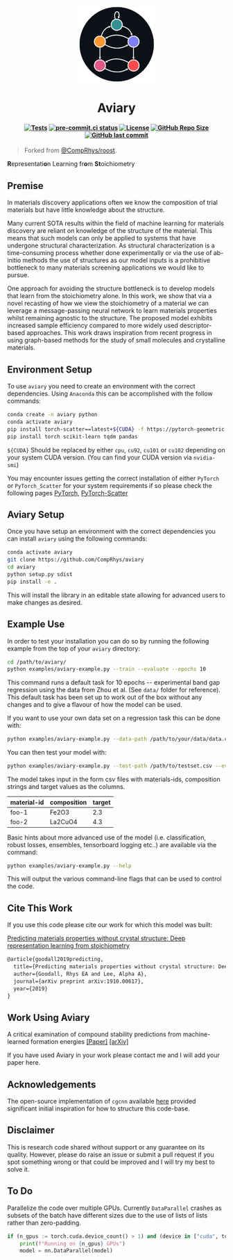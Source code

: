 <p align="center">
 <img src=".github/aviary.svg" alt="Aviary" height=175>
</p>

<h1 align="center">Aviary</h1>

<h4 align="center">

[![Tests](https://github.com/janosh/aviary/workflows/Tests/badge.svg)](https://github.com/janosh/aviary/actions)
[![pre-commit.ci status](https://results.pre-commit.ci/badge/github/janosh/aviary/master.svg)](https://results.pre-commit.ci/latest/github/janosh/aviary/master)
[![License](https://img.shields.io/github/license/janosh/aviary?label=License)](/license)
[![GitHub Repo Size](https://img.shields.io/github/repo-size/janosh/aviary?label=Repo+Size)](https://github.com/janosh/aviary/graphs/contributors)
[![GitHub last commit](https://img.shields.io/github/last-commit/janosh/aviary?label=Last+Commit)](https://github.com/janosh/aviary/commits)

</h4>

> Forked from [@CompRhys/roost](https://github.com/CompRhys/roost).

**R**epresentati**o**n Learning fr**o**m **St**oichiometry

## Premise

In materials discovery applications often we know the composition of trial materials but have little knowledge about the structure.

Many current SOTA results within the field of machine learning for materials discovery are reliant on knowledge of the structure of the material. This means that such models can only be applied to systems that have undergone structural characterization. As structural characterization is a time-consuming process whether done experimentally or via the use of ab-initio methods the use of structures as our model inputs is a prohibitive bottleneck to many materials screening applications we would like to pursue.

One approach for avoiding the structure bottleneck is to develop models that learn from the stoichiometry alone. In this work, we show that via a novel recasting of how we view the stoichiometry of a material we can leverage a message-passing neural network to learn materials properties whilst remaining agnostic to the structure. The proposed model exhibits increased sample efficiency compared to more widely used descriptor-based approaches. This work draws inspiration from recent progress in using graph-based methods for the study of small molecules and crystalline materials.

## Environment Setup

To use `aviary` you need to create an environment with the correct dependencies. Using `Anaconda` this can be accomplished with the follow commands:

```bash
conda create -n aviary python
conda activate aviary
pip install torch-scatter==latest+${CUDA} -f https://pytorch-geometric.com/whl/torch-1.5.0.html
pip install torch scikit-learn tqdm pandas
```

`${CUDA}` Should be replaced by either `cpu`, `cu92`, `cu101` or `cu102` depending on your system CUDA version. (You can find your CUDA version via `nvidia-smi`)

You may encounter issues getting the correct installation of either `PyTorch` or `PyTorch_Scatter` for your system requirements if so please check the following pages [PyTorch](https://pytorch.org/get-started/locally/), [PyTorch-Scatter](https://github.com/rusty1s/pytorch_scatter)

## Aviary Setup

Once you have setup an environment with the correct dependencies you can install `aviary` using the following commands:

```bash
conda activate aviary
git clone https://github.com/CompRhys/aviary
cd aviary
python setup.py sdist
pip install -e .
```

This will install the library in an editable state allowing for advanced users to make changes as desired.

## Example Use

In order to test your installation you can do so by running the following example from the top of your `aviary` directory:

```sh
cd /path/to/aviary/
python examples/aviary-example.py --train --evaluate --epochs 10
```

This command runs a default task for 10 epochs -- experimental band gap regression using the data from Zhou et al. (See `data/` folder for reference). This default task has been set up to work out of the box without any changes and to give a flavour of how the model can be used.

If you want to use your own data set on a regression task this can be done with:

```sh
python examples/aviary-example.py --data-path /path/to/your/data/data.csv --train
```

You can then test your model with:

```sh
python examples/aviary-example.py --test-path /path/to/testset.csv --evaluate
```

The model takes input in the form csv files with materials-ids, composition strings and target values as the columns.

| material-id | composition | target |
| ----------- | ----------- | ------ |
| foo-1       | Fe2O3       | 2.3    |
| foo-2       | La2CuO4     | 4.3    |

Basic hints about more advanced use of the model (i.e. classification, robust losses, ensembles, tensorboard logging etc..)
are available via the command:

```sh
python examples/aviary-example.py --help
```

This will output the various command-line flags that can be used to control the code.

## Cite This Work

If you use this code please cite our work for which this model was built:

[Predicting materials properties without crystal structure: Deep representation learning from stoichiometry](https://arxiv.org/abs/1910.00617)

```tex
@article{goodall2019predicting,
  title={Predicting materials properties without crystal structure: Deep representation learning from stoichiometry},
  author={Goodall, Rhys EA and Lee, Alpha A},
  journal={arXiv preprint arXiv:1910.00617},
  year={2019}
}
```

## Work Using Aviary

A critical examination of compound stability predictions from machine-learned formation energies [[Paper]](https://www.nature.com/articles/s41524-020-00362-y) [[arXiv]](https://arxiv.org/abs/2001.10591)

If you have used Aviary in your work please contact me and I will add your paper here.

## Acknowledgements

The open-source implementation of `cgcnn` available [here](https://github.com/txie-93/cgcnn) provided significant initial inspiration for how to structure this code-base.

## Disclaimer

This is research code shared without support or any guarantee on its quality. However, please do raise an issue or submit a pull request if you spot something wrong or that could be improved and I will try my best to solve it.

## To Do

Parallelize the code over multiple GPUs. Currently `DataParallel` crashes as subsets of the batch have different sizes due to the use of lists of lists rather than zero-padding.

```py
if (n_gpus := torch.cuda.device_count() > 1) and (device in ["cuda", torch.device("cuda")]):
    print(f"Running on {n_gpus} GPUs")
    model = nn.DataParallel(model)
```
